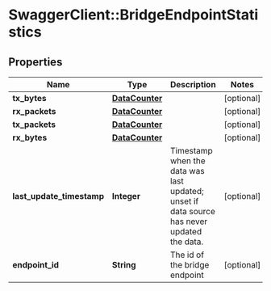 # SwaggerClient::BridgeEndpointStatistics

## Properties
Name | Type | Description | Notes
------------ | ------------- | ------------- | -------------
**tx_bytes** | [**DataCounter**](DataCounter.md) |  | [optional] 
**rx_packets** | [**DataCounter**](DataCounter.md) |  | [optional] 
**tx_packets** | [**DataCounter**](DataCounter.md) |  | [optional] 
**rx_bytes** | [**DataCounter**](DataCounter.md) |  | [optional] 
**last_update_timestamp** | **Integer** | Timestamp when the data was last updated; unset if data source has never updated the data. | [optional] 
**endpoint_id** | **String** | The id of the bridge endpoint | [optional] 


